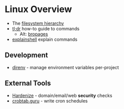 # Linux Overview

* The [filesystem hierarchy](https://www.freedesktop.org/software/systemd/man/file-hierarchy.html)
* [tl;dr](https://tldr.ostera.io/) how-to guide to commands
  * Alt: [bropages](http://bropages.org/)
* [explainshell](https://explainshell.com/) explain commands

## Development

* [direnv](https://direnv.net/) - manage environment variables per-project

## External Tools

* [Hardenize](https://www.hardenize.com/) - domain/email/web **security** checks
* [crobtab.guru](https://crontab.guru/) - write cron schedules



